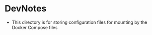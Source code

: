 # DevNotes
- This directory is for storing configuration files for mounting by the Docker Compose files